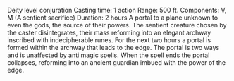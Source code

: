 Deity level conjuration
Casting time: 1 action
Range: 500 ft.
Components: V, M (A sentient sacrifice)
Duration: 2 hours
A portal to a plane unknown to even the gods, the source of their powers. The sentient creature chosen by the caster disintegrates, their mass reforming into an elegant archway inscribed with indecipherable runes. For the next two hours a portal is formed within the archway that leads to the edge. The portal is two ways and is unaffected by anti magic spells. When the spell ends the portal collapses, reforming into an ancient guardian imbued with the power of the edge.